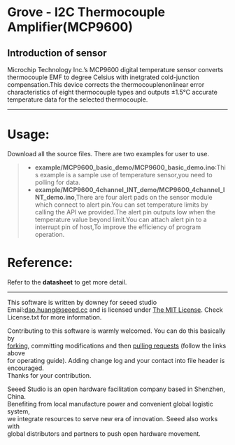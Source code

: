 Grove - I2C Thermocouple Amplifier(MCP9600)
==============


Introduction of sensor
----------------------------  
Microchip Technology Inc.’s MCP9600 digital temperature sensor converts thermocouple EMF to degree Celsius with inetgrated cold-junction compensation.This device corrects the thermocouplenonlinear error characteristics of eight thermocouple types and outputs ±1.5℃ accurate temperature data for the selected thermocouple. 

***
Usage:
==========
Download all the source files.
There are two examples for user to use.
>* **example/MCP9600_basic_demo/MCP9600_basic_demo.ino**:This example is a sample use of temperature sensor,you need to polling for data. 
>* **example/MCP9600_4channel_INT_demo/MCP9600_4channel_INT_demo.ino**,There are four alert pads on the sensor module which connect to alert pin.You can set temperature limits by calling the API we provided.The alert pin outputs low when the temperature value beyond limit.You can attach alert pin to a interrupt pin of host,To improve the efficiency of program operation.

Reference:
===============
Refer to the **datasheet** to get more detail.



***
This software is written by downey  for seeed studio<br>
Email:dao.huang@seeed.cc
and is licensed under [The MIT License](http://opensource.org/licenses/mit-license.php). Check License.txt for more information.<br>

Contributing to this software is warmly welcomed. You can do this basically by<br>
[forking](https://help.github.com/articles/fork-a-repo), committing modifications and then [pulling requests](https://help.github.com/articles/using-pull-requests) (follow the links above<br>
for operating guide). Adding change log and your contact into file header is encouraged.<br>
Thanks for your contribution.

Seeed Studio is an open hardware facilitation company based in Shenzhen, China. <br>
Benefiting from local manufacture power and convenient global logistic system, <br>
we integrate resources to serve new era of innovation. Seeed also works with <br>
global distributors and partners to push open hardware movement.<br>
